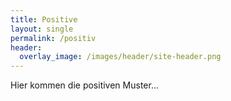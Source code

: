 ```yaml
---
title: Positive
layout: single
permalink: /positiv
header:
  overlay_image: /images/header/site-header.png
---
```


Hier kommen die positiven Muster...
